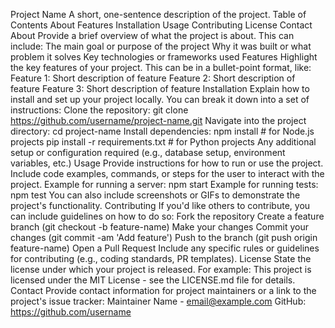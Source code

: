 Project Name
A short, one-sentence description of the project.
Table of Contents
About
Features
Installation
Usage
Contributing
License
Contact
About
Provide a brief overview of what the project is about. This can include:
The main goal or purpose of the project
Why it was built or what problem it solves
Key technologies or frameworks used
Features
Highlight the key features of your project. This can be in a bullet-point format, like:
Feature 1: Short description of feature
Feature 2: Short description of feature
Feature 3: Short description of feature
Installation
Explain how to install and set up your project locally. You can break it down into a set of instructions:
Clone the repository:
git clone https://github.com/username/project-name.git
Navigate into the project directory:
cd project-name
Install dependencies:
npm install  # for Node.js projects
pip install -r requirements.txt  # for Python projects
Any additional setup or configuration required (e.g., database setup, environment variables, etc.)
Usage
Provide instructions for how to run or use the project. Include code examples, commands, or steps for the user to interact with the project.
Example for running a server:
npm start
Example for running tests:
npm test
You can also include screenshots or GIFs to demonstrate the project's functionality.
Contributing
If you'd like others to contribute, you can include guidelines on how to do so:
Fork the repository
Create a feature branch (git checkout -b feature-name)
Make your changes
Commit your changes (git commit -am 'Add feature')
Push to the branch (git push origin feature-name)
Open a Pull Request
Include any specific rules or guidelines for contributing (e.g., coding standards, PR templates).
License
State the license under which your project is released. For example:
This project is licensed under the MIT License - see the LICENSE.md file for details.
Contact
Provide contact information for project maintainers or a link to the project's issue tracker:
Maintainer Name - email@example.com
GitHub: https://github.com/username
